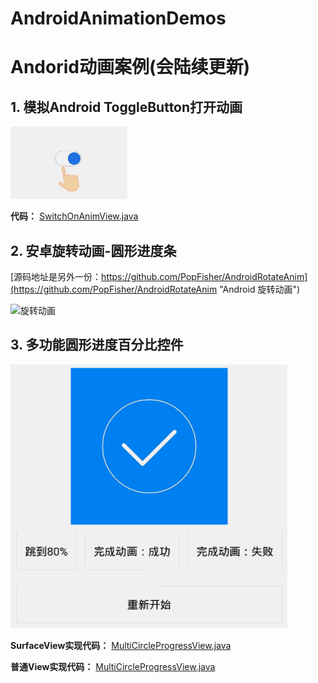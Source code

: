 # AndroidAnimationDemos
# Andorid动画案例(会陆续更新) #

## 1. 模拟Android ToggleButton打开动画 ##

![开关动画](/docpic/switch_on_anim.GIF "ToggleButton 开关开启动画")

**代码：** [SwitchOnAnimView.java](https://github.com/PopFisher/AndroidAnimationDemos/blob/master/app/src/main/java/com/androidanimation/switchguideanim/SwitchOnAnimView.java)

## 2. 安卓旋转动画-圆形进度条 ##

[源码地址是另外一份：https://github.com/PopFisher/AndroidRotateAnim](https://github.com/PopFisher/AndroidRotateAnim "Android 旋转动画")

![旋转动画](/docpic/RotateAnim.gif "Android 旋转动画")

## 3. 多功能圆形进度百分比控件
![旋转动画](/docpic/multi_progress_pic2.GIF "Android 旋转动画")

**SurfaceView实现代码：** [MultiCircleProgressView.java](https://github.com/PopFisher/AndroidAnimationDemos/blob/master/app/src/main/java/com/androidanimation/progressanim/sample1/MultiCircleProgressView.java)

**普通View实现代码：** [MultiCircleProgressView.java](https://github.com/PopFisher/AndroidAnimationDemos/blob/master/app/src/main/java/com/androidanimation/progressanim/sample2/MultiCircleProgressNormalView.java)